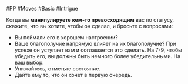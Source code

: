 #PP #Moves #Basic #Intrigue 

Когда вы **манипулируете кем-то превосходящим** вас по статусу, скажите, что вы хотите, чтобы он сделал, и бросьте с вопросами: 
- Вы поймали его в хорошем настроении? 
- Ваше благополучие напрямую влияет на их благополучие?
При успехе он уступает вам и соглашается это сделать. На 7-9, чтобы убедить его, вы должны быть немного более убедительными. На ваш выбор: 
- Унижайтесь, отметьте состояние. 
- Дайте ему то, что он хочет в первую очередь.